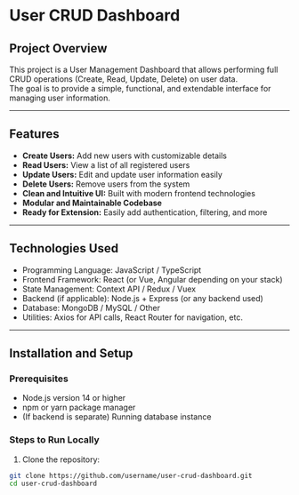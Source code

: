 # User CRUD Dashboard

## Project Overview

This project is a User Management Dashboard that allows performing full CRUD operations (Create, Read, Update, Delete) on user data.  
The goal is to provide a simple, functional, and extendable interface for managing user information.

---

## Features

- **Create Users:** Add new users with customizable details  
- **Read Users:** View a list of all registered users  
- **Update Users:** Edit and update user information easily  
- **Delete Users:** Remove users from the system  
- **Clean and Intuitive UI:** Built with modern frontend technologies  
- **Modular and Maintainable Codebase**  
- **Ready for Extension:** Easily add authentication, filtering, and more

---

## Technologies Used

- Programming Language: JavaScript / TypeScript  
- Frontend Framework: React (or Vue, Angular depending on your stack)  
- State Management: Context API / Redux / Vuex  
- Backend (if applicable): Node.js + Express (or any backend used)  
- Database: MongoDB / MySQL / Other  
- Utilities: Axios for API calls, React Router for navigation, etc.

---

## Installation and Setup

### Prerequisites

- Node.js version 14 or higher  
- npm or yarn package manager  
- (If backend is separate) Running database instance

### Steps to Run Locally

1. Clone the repository:

```bash
git clone https://github.com/username/user-crud-dashboard.git
cd user-crud-dashboard
